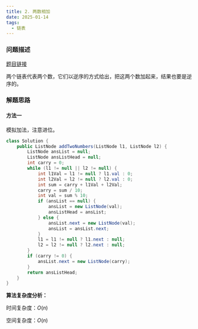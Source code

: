 ```yaml
---
title: 2. 两数相加
date: 2025-01-14
tags:
  - 链表
---
```


### 问题描述

[题目链接](https://leetcode.cn/problems/add-two-numbers/description/)

两个链表代表两个数，它们以逆序的方式给出，把这两个数加起来，结果也要是逆序的。

### 解题思路

#### 方法一

模拟加法，注意进位。

```java
class Solution {
    public ListNode addTwoNumbers(ListNode l1, ListNode l2) {
        ListNode ansList = null;
        ListNode ansListHead = null;
        int carry = 0;
        while (l1 != null || l2 != null) {
            int l1Val = l1 != null ? l1.val : 0;
            int l2Val = l2 != null ? l2.val : 0;
            int sum = carry + l1Val + l2Val;
            carry = sum / 10;
            int val = sum % 10;
            if (ansList == null) {
                ansList = new ListNode(val);
                ansListHead = ansList;
            } else {
                ansList.next = new ListNode(val);
                ansList = ansList.next;
            }
            l1 = l1 != null ? l1.next : null;
            l2 = l2 != null ? l2.next : null;
        }
        if (carry != 0) {
            ansList.next = new ListNode(carry);
        }
        return ansListHead;
    }
}
```

**算法复杂度分析：**

时间复杂度：$O(n)$

空间复杂度：$O(n)$
